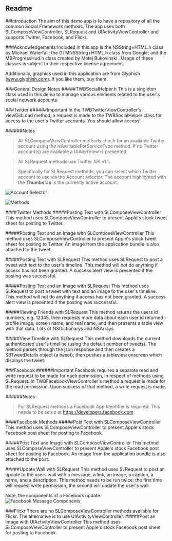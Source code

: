 Readme
-----------------------------

##Introduction
The aim of this demo app is to have a repository of all the common Social Framework methods. The app uses both SLComposeViewController, SLRequest and UIActivityViewController and supports Twitter, Facebook, and Flickr.

###Acknowledgements
Included in this app is the NSString+HTML.h class by Michael Waterfall; the GTMNSString+HTML.h class from Google; and the MBProgressHud.h class created by Matej Bukovinski . Usage of these classes is subject to their respective license agreement.

Additionally, graphics used in this application are from Glyphish (www.glyphish.com). If you like them, buy them.

###General Design Notes
#####TWBSocialHelper.h
This is a singleton class used in this demo to manage various elements related to the user's social network accounts.

###Twitter
######Important
In the TWBTwitterViewController's viewDidLoad method, a request is made to the TWBSocialHelper class for access to the user's Twitter accounts. You should allow access!

######Notes
> All SLComposeViewController methods check for an available Twitter account using the isAvailableForServiceType method. If no Twitter account(s) are available a UIAlertView is presented.

> All SLRequest methods use Twitter API v1.1.

>Specifically for SLRequest methods, you can select which Twitter account to use via the Account selector. The account highlighted with the **Thumbs Up** is the currently active account.

![Account Selector](http://f.cl.ly/items/2X421I0b412g3H1u0g29/AccountSelector.png) 

![Methods](http://f.cl.ly/items/360X25463X3n1a2d3X2m/TwitterMethods.png)

####Twitter Methods
#####Posting Text with SLComposeViewController
This method uses SLComposeViewController to present Apple's stock tweet sheet for posting to Twitter.

#####Posting Text and an Image with SLComposeViewController
This method uses SLComposeViewController to present Apple's stock tweet sheet for posting to Twitter. An image from the application bundle is also attached to the tweet. 

#####Posting Text with SLRequest
This method uses SLRequest to post a tweet with text to the user's timeline. This method will not do anything if access has not been granted. A success alert view is presented if the posting was successful.

#####Posting Text and an Image with SLRequest
This method uses SLRequest to post a tweet with text and an image to the user's timeline. This method will not do anything if access has not been granted. A success alert view is presented if the posting was successful.

#####Viewing Friends with SLRequest
This method returns the users id numbers, e.g. 12345, then requests more data about each user id returned - profile image, screen name, and real name, and then presents a table view with that data. Lots of NSDictionarys and NSArrays. 

#####View Timeline with SLRequest
This method downloads the current authenticated user's timeline (using the default number of tweets). The method parses through the json response and then creates a SBTweetDetails object (a tweet); then pushes a tableview onscreen which displays the tweet.

###Facebook
######Important
Facebook requires a separate read and write request to be made for each permission, in respect of methods using SLRequest. In TWBFacebookViewController's method a request is made for the read permission. Upon success of that method, a write request is made.

######Notes
> For SLRequest methods a Facebook App Identifier is required. This needs to be setup at https://developers.facebook.com.

####Facebook Methods
#####Post Text with SLComposeViewController
This method uses SLComposeViewController to present Apple's stock Facebook post sheet for posting to Facebook.

#####Post Text and Image with SLComposeViewController
This method uses SLComposeViewController to present Apple's stock Facebook post sheet for posting to Facebook. An image from the application bundle is also attached to the post.

#####Update Wall with SLRequest
This method uses SLRequest to post an update to the users wall with a message, a link, an image, a caption, a name, and a description. This method needs to be run twice: the first time will request write permission, the second will update the user's wall.

Note, the components of a Facebook update:
![Facebook Message Components](http://f.cl.ly/items/0h0W1g011B2g0m2K1j0p/FB_Message.png)

###Flickr
There are no SLComposeViewController methods available for Flickr. The alternative is to use UIActivityViewController.
#####Post an Image with UIActivityViewController
This method uses SLComposeViewController to present Apple's stock Facebook post sheet for posting to Facebook.

